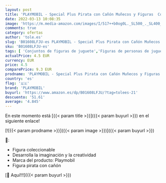 ```yaml
---
layout: post
title: 'PLAYMOBIL - Special Plus Pirata con Cañón Muñecos y Figuras  Color Multicolor  5378 '
date: 2022-03-13 10:08:35
image: 'https://m.media-amazon.com/images/I/517++b0og0L._SL500_._SL400_.jpg'
comments: true
category: ofertas
author: 'tole.es'
slug: 'B01608LFJU-es PLAYMOBIL - Special Plus Pirata con Cañón Muñecos y...'
sku: 'B01608LFJU-es'
tags: [ 'Conjuntos de figuras de juguete','Figuras de personas de juguete para niños','Juguetes','Juguetes y juegos','Muñecos y figuras','playmobil', ]
actualPrice: 4.5 EUR
currency: EUR
price: 4.5
comparePrice: 9.3 EUR
prodname: 'PLAYMOBIL - Special Plus Pirata con Cañón Muñecos y Figuras  Color Multicolor  5378 '
country: 'es'
flag: '🇪🇸'
brand: 'PLAYMOBIL'
buyurl: 'https://www.amazon.es/dp/B01608LFJU/?tag=tolees-21'
descuento: '51.61'
average: '4.845'
---
```


En este momento está [{{< param title >}}]({{< param buyurl >}}) en el siguiente enlace!

[![{{< param prodname >}}]({{< param image >}})]({{< param buyurl >}})

🔎:

- Figura coleccionable
- Desarrolla la imaginación y la creatividad
- Marca del producto: Playmobil
- Figura pirata con cañón

[🛒 Aquí!!!]({{< param buyurl >}})
